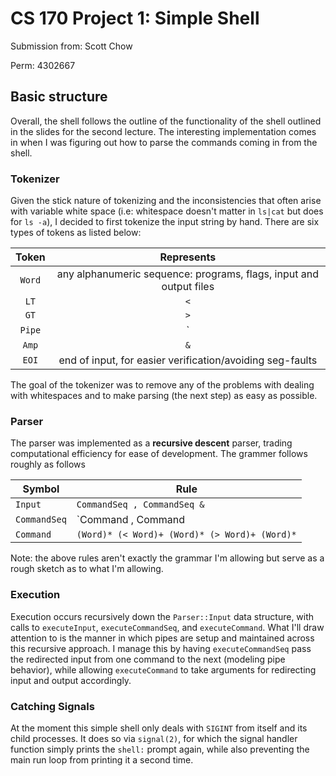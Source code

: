 # CS 170 Project 1: Simple Shell

Submission from: Scott Chow

Perm: 4302667

## Basic structure

Overall, the shell follows the outline of the functionality of the shell outlined in the slides for the second lecture. The interesting implementation comes in when I was figuring out how to parse the commands coming in from the shell.

### Tokenizer

Given the stick nature of tokenizing and the inconsistencies that often arise with variable white space (i.e: whitespace doesn't matter in `ls|cat` but does for `ls -a`), I decided to first tokenize the input string by hand. There are six types of tokens as listed below:

| Token | Represents |
|:------:|:----------:|
| `Word` | any alphanumeric sequence: programs, flags, input and output files|
| `LT` | `<` |
| `GT` | `>` |
| `Pipe` | `|` |
| `Amp` | `&` |
| `EOI` | end of input, for easier verification/avoiding seg-faults |

The goal of the tokenizer was to remove any of the problems with dealing with whitespaces and to make parsing (the next step) as easy as possible.

### Parser

The parser was implemented as a **recursive descent** parser, trading computational efficiency for ease of development. The grammer follows roughly as follows

| Symbol | Rule |
| ------ | ---- |
| `Input`| `CommandSeq , CommandSeq &` |
| `CommandSeq` | `Command , Command | CommandSeq` |  
| `Command` | `(Word)* (< Word)+ (Word)* (> Word)+ (Word)*` |

Note: the above rules aren't exactly the grammar I'm allowing but serve as a rough sketch as to what I'm allowing.

### Execution

Execution occurs recursively down the `Parser::Input` data structure, with calls to `executeInput`, `executeCommandSeq`, and `executeCommand`. What I'll draw attention to is the manner in which pipes are setup and maintained across this recursive approach. I manage this by having `executeCommandSeq` pass the redirected input from one command to the next (modeling pipe behavior), while allowing `executeCommand` to take arguments for redirecting input and output accordingly.

### Catching Signals

At the moment this simple shell only deals with `SIGINT` from itself and its child processes. It does so via `signal(2)`, for which the signal handler function simply prints the `shell:` prompt again, while also preventing the main run loop from printing it a second time.